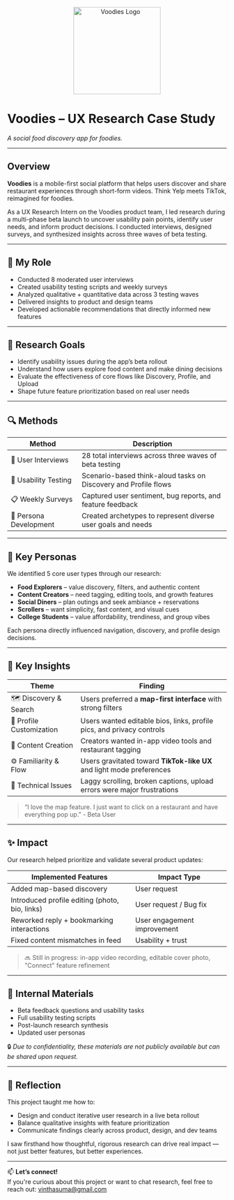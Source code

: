 <p align="center">
  <img src="voodiesus-logo.png" alt="Voodies Logo" width="200"/>
</p>


# Voodies – UX Research Case Study
*A social food discovery app for foodies.*

---

## Overview

**Voodies** is a mobile-first social platform that helps users discover and share restaurant experiences through short-form videos. Think Yelp meets TikTok, reimagined for foodies.

As a UX Research Intern on the Voodies product team, I led research during a multi-phase beta launch to uncover usability pain points, identify user needs, and inform product decisions. I conducted interviews, designed surveys, and synthesized insights across three waves of beta testing.

---

## 🧠 My Role

- Conducted 8 moderated user interviews
- Created usability testing scripts and weekly surveys
- Analyzed qualitative + quantitative data across 3 testing waves
- Delivered insights to product and design teams
- Developed actionable recommendations that directly informed new features

---

## 🎯 Research Goals

- Identify usability issues during the app’s beta rollout  
- Understand how users explore food content and make dining decisions  
- Evaluate the effectiveness of core flows like Discovery, Profile, and Upload  
- Shape future feature prioritization based on real user needs

---

## 🔍 Methods

| Method                      | Description                                                                 |
|----------------------------|-----------------------------------------------------------------------------|
| 💬 User Interviews         | 28 total interviews across three waves of beta testing                      |
| 🧪 Usability Testing       | Scenario-based think-aloud tasks on Discovery and Profile flows             |
| 📋 Weekly Surveys          | Captured user sentiment, bug reports, and feature feedback                  |
| 🧠 Persona Development     | Created archetypes to represent diverse user goals and needs                |

---

## 👥 Key Personas

We identified 5 core user types through our research:

- **Food Explorers** – value discovery, filters, and authentic content  
- **Content Creators** – need tagging, editing tools, and growth features  
- **Social Diners** – plan outings and seek ambiance + reservations  
- **Scrollers** – want simplicity, fast content, and visual cues  
- **College Students** – value affordability, trendiness, and group vibes

Each persona directly influenced navigation, discovery, and profile design decisions.

---

## 🔑 Key Insights

| Theme                      | Finding                                                                 |
|---------------------------|-------------------------------------------------------------------------|
| 🗺️ Discovery & Search     | Users preferred a **map-first interface** with strong filters            |
| 👤 Profile Customization   | Users wanted editable bios, links, profile pics, and privacy controls   |
| 🎥 Content Creation       | Creators wanted in-app video tools and restaurant tagging               |
| ⚙️ Familiarity & Flow     | Users gravitated toward **TikTok-like UX** and light mode preferences   |
| 🐞 Technical Issues        | Laggy scrolling, broken captions, upload errors were major frustrations |

> “I love the map feature. I just want to click on a restaurant and have everything pop up.” - Beta User

---

## ✨ Impact

Our research helped prioritize and validate several product updates:

| Implemented Features                          | Impact Type                    |
|-----------------------------------------------|--------------------------------|
| Added map-based discovery                     | User request                   |
| Introduced profile editing (photo, bio, links)| User request / Bug fix         |
| Reworked reply + bookmarking interactions     | User engagement improvement    |
| Fixed content mismatches in feed              | Usability + trust              |

> 🔜 Still in progress: in-app video recording, editable cover photo, "Connect" feature refinement

---

## 📂 Internal Materials

- Beta feedback questions and usability tasks
- Full usability testing scripts
- Post-launch research synthesis
- Updated user personas

🔒 *Due to confidentiality, these materials are not publicly available but can be shared upon request.*

---

## 💬 Reflection

This project taught me how to:
- Design and conduct iterative user research in a live beta rollout
- Balance qualitative insights with feature prioritization
- Communicate findings clearly across product, design, and dev teams

I saw firsthand how thoughtful, rigorous research can drive real impact — not just better features, but better experiences.

---

📫 **Let’s connect!**  
If you're curious about this project or want to chat research, feel free to reach out: vinthasuma@gmail.com
